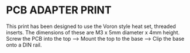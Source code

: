 # PCB ADAPTER PRINT

This print has been designed to use the Voron style heat set, threaded inserts. The dimensions of these are M3 x 5mm diameter x 4mm height.
Screw the PCB into the top --> Mount the top to the base --> Clip the base onto a DIN rail.
